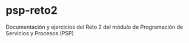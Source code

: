# psp-reto2
Documentación y ejercicios del Reto 2 del módulo de Programación de Servicios y Procesos (PSP)
